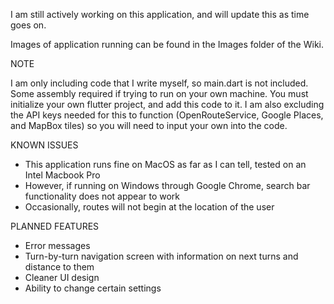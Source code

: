I am still actively working on this application, and will update this as time goes on. 

Images of application running can be found in the Images folder of the Wiki.

NOTE

I am only including code that I write myself, so main.dart is not included. Some assembly required if trying to run on your own machine. 
You must initialize your own flutter project, and add this code to it. I am also excluding the API keys needed for this to function (OpenRouteService, Google Places, and MapBox tiles) so you will need to input your own into the code.


KNOWN ISSUES

* This application runs fine on MacOS as far as I can tell, tested on an Intel Macbook Pro 
* However, if running on Windows through Google Chrome, search bar functionality does not appear to work
* Occasionally, routes will not begin at the location of the user

PLANNED FEATURES

* Error messages
* Turn-by-turn navigation screen with information on next turns and distance to them
* Cleaner UI design
* Ability to change certain settings

